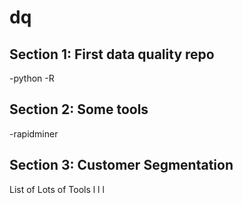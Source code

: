 # dq

## Section 1: First data quality repo
-python
-R
## Section 2: Some tools
-rapidminer
## Section 3: Customer Segmentation

List of Lots of Tools
l
l
l

